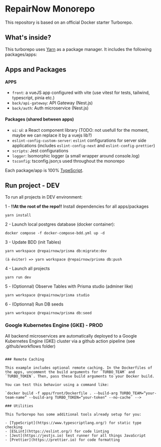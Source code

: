 # RepairNow Monorepo

This repository is based on an official Docker starter Turborepo.

## What's inside?

This turborepo uses [Yarn](https://classic.yarnpkg.com/lang/en/) as a package manager. It includes the following packages/apps:

## Apps and Packages

#### APPS

- `front`: a vueJS app configured with vite (use vitest for tests, tailwind, typescript, pinia etc.)
- `back/api-gateway`: API Gateway (Nest.js)
- `back/auth`: Auth microservice (Nest.js)

#### Packages (shared between apps)

- `ui`: ui: a React component library (TODO: not usefull for the moment, maybe we can replace it by a vuejs lib?)
- `eslint-config-custom-server`: `eslint` configurations for server side applications (includes `eslint-config-next` and `eslint-config-prettier`)
- `scripts`: Jest configurations
- `logger`: Isomorphic logger (a small wrapper around console.log)
- `tsconfig`: tsconfig.json;s used throughout the monorepo

Each package/app is 100% [TypeScript](https://www.typescriptlang.org/).

## Run project - DEV

To run all projects in DEV environment:

1 - **!!At the root of the repo!!** Install dependencies for all apps/packages

```
yarn install
```

2 - Launch local postgres database (docker container):

```
docker compose -f docker-compose-bdd.yml up -d
```

3 - Update BDD (init Tables)

```
yarn workspace @repairnow/prisma db:migrate:dev

(à éviter) => yarn workspace @repairnow/prisma db:push
```

4 - Launch all projects

```
yarn run dev
```

5 - (Optionnal) Observe Tables with Prisma studio (adminer like)

```
yarn workspace @repairnow/prisma studio
```

6 - (Optionnal) Run DB seeds

```
yarn workspace @repairnow/prisma db:seed
```

### Google Kubernetes Engine (GKE) - PROD

All backend microservices are automatically deployed to a Google Kubernetes Engine (GKE) cluster via a github action pipeline (see .github/workflows folder)

<!-- This repo is configured to be built with Docker, and Docker compose. To build all apps in this repo:

```
# Create a network, which allows containers to communicate
# with each other, by using their container name as a hostname
docker network create app_network

# Build prod using new BuildKit engine
COMPOSE_DOCKER_CLI_BUILD=1 DOCKER_BUILDKIT=1 docker-compose -f docker-compose.yml build

# Start prod in detached mode
docker-compose -f docker-compose.yml up -d

# To see logs on a detached docker compose
docker-compose logs -f
```

Open http://localhost:80 to see your front working with all others services.

To shutdown all running containers:

```
# Stop all running containers
docker kill $(docker ps -q) && docker rm $(docker ps -a -q) -->

```

### Remote Caching

This example includes optional remote caching. In the Dockerfiles of the apps, uncomment the build arguments for `TURBO_TEAM` and `TURBO_TOKEN`. Then, pass these build arguments to your Docker build.

You can test this behavior using a command like:

`docker build -f apps/front/Dockerfile . --build-arg TURBO_TEAM=“your-team-name” --build-arg TURBO_TOKEN=“your-token“ --no-cache` -->

### Utilities

This Turborepo has some additional tools already setup for you:

- [TypeScript](https://www.typescriptlang.org/) for static type checking
- [ESLint](https://eslint.org/) for code linting
- [Jest](https://jestjs.io) test runner for all things JavaScript
- [Prettier](https://prettier.io) for code formatting
```

